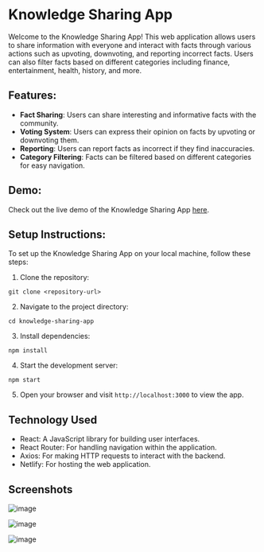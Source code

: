 # Knowledge Sharing App

Welcome to the Knowledge Sharing App! This web application allows users to share information with everyone and interact with facts through various actions such as upvoting, downvoting, and reporting incorrect facts. Users can also filter facts based on different categories including finance, entertainment, health, history, and more.

## Features:

- **Fact Sharing**: Users can share interesting and informative facts with the community.
- **Voting System**: Users can express their opinion on facts by upvoting or downvoting them.
- **Reporting**: Users can report facts as incorrect if they find inaccuracies.
- **Category Filtering**: Facts can be filtered based on different categories for easy navigation.

## Demo:

Check out the live demo of the Knowledge Sharing App [here](https://knowledgesharing.netlify.app/).

## Setup Instructions:

To set up the Knowledge Sharing App on your local machine, follow these steps:

1. Clone the repository:
```
git clone <repository-url>
   ```
2. Navigate to the project directory:
  ```
cd knowledge-sharing-app
  ```
3. Install dependencies:
  ```
npm install
  ```
4. Start the development server:
  ```
npm start
  ```
5. Open your browser and visit ```http://localhost:3000``` to view the app.

## Technology Used
- React: A JavaScript library for building user interfaces.
- React Router: For handling navigation within the application.
- Axios: For making HTTP requests to interact with the backend.
- Netlify: For hosting the web application.

## Screenshots

![image](https://github.com/Sarthak-Oza/knowldgeshareWebApp/assets/68885011/35e8535e-12b7-4d4c-8437-f17b4fcfdb41)

![image](https://github.com/Sarthak-Oza/knowldgeshareWebApp/assets/68885011/29f20d44-1baf-4091-a0ce-b50102dc01aa)

![image](https://github.com/Sarthak-Oza/knowldgeshareWebApp/assets/68885011/f2c3855b-374b-4bf6-8479-b2516fe4dae3)


